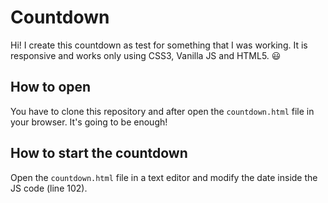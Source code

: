 # Countdown

Hi! I create this countdown as test for something that I was working. It is responsive and works only using CSS3, Vanilla JS and HTML5. :smiley:

## How to open

You have to clone this repository and after open the `countdown.html` file in your browser. It's going to be enough!

## How to start the countdown

Open the `countdown.html` file in a text editor and modify the date inside the JS code (line 102).
